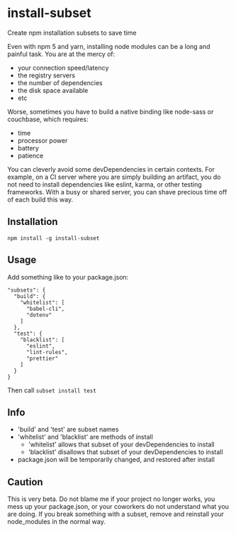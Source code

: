 # install-subset

Create npm installation subsets to save time

Even with npm 5 and yarn, installing node modules can be a long and painful task. You are at the mercy of:
- your connection speed/latency
- the registry servers
- the number of dependencies
- the disk space available
- etc

Worse, sometimes you have to build a native binding like node-sass or couchbase, which requires:
- time
- processor power
- battery
- patience

You can cleverly avoid some devDependencies in certain contexts. For example, on a CI server where you are simply building an artifact, you do not need to install dependencies like eslint, karma, or other testing frameworks. With a busy or shared server, you can shave precious time off of each build this way. 

## Installation

`npm install -g install-subset`

## Usage

Add something like to your package.json:
```
"subsets": {
  "build": {
    "whitelist": [
      "babel-cli",
      "dotenv"
    ]
  },
  "test": {
    "blacklist": [
      "eslint",
      "lint-rules",
      "prettier"
    ]
  }
}
```

Then call `subset install test`

## Info

- 'build' and 'test' are subset names
- 'whitelist' and 'blacklist' are methods of install
    - 'whitelist' allows that subset of your devDependencies to install
    - 'blacklist' disallows that subset of your devDependencies to install
- package.json will be temporarily changed, and restored after install


## Caution

This is very beta. Do not blame me if your project no longer works, you mess up your package.json, or your coworkers do not understand what you are doing. If you break something with a subset, remove and reinstall your node_modules in the normal way. 

